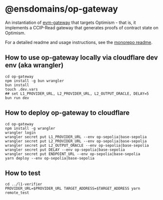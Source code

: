 # @ensdomains/op-gateway

An instantiation of [evm-gateway](https://github.com/ensdomains/evmgateway/tree/main/evm-gateway) that targets Optimism - that is, it implements a CCIP-Read gateway that generates proofs of contract state on Optimism.

For a detailed readme and usage instructions, see the [monorepo readme](https://github.com/ensdomains/evmgateway/tree/main).

## How to use op-gateway locally via cloudflare dev env (aka wrangler)

```
cd op-gateway
npm install -g bun wrangler
bun install
touch .dev.vars
## set L1_PROVIDER_URL, L2_PROVIDER_URL, L2_OUTPUT_ORACLE, DELAY=5
bun run dev
```

## How to deploy op-gateway to cloudflare

```
cd op-gateway
npm install -g wrangler
wrangler login
wrangler secret put L1_PROVIDER_URL --env op-sepolia|base-sepolia
wrangler secret put L2_PROVIDER_URL --env op-sepolia|base-sepolia
wrangler secret put L2_OUTPUT_ORACLE --env op-sepolia|base-sepolia
wrangler secret put DELAY --env op-sepolia|base-sepolia
wrangler secret put ENDPOINT_URL --env op-sepolia|base-sepolia
yarn deploy --env op-sepolia|base-sepolia
```

## How to test

```
cd ../l1-verifier
PROVIDER_URL=$PROVIDER_URL TARGET_ADDRESS=$TARGET_ADDRESS yarn remote_test
```
